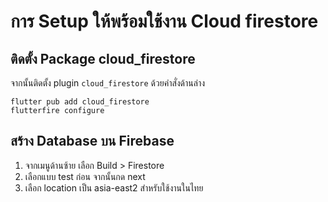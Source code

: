 
# การ Setup ให้พร้อมใช้งาน Cloud firestore

## ติดตั้ง Package cloud_firestore

จากนั้นติดตั้ง plugin `cloud_firestore` ด้วยคำสั่งด้านล่าง

```
flutter pub add cloud_firestore
flutterfire configure
```

## สร้าง Database บน Firebase 

1. จากเมนูด้านซ้าย เลือก Build > Firestore
2. เลือกแบบ test ก่อน จากนั้นกด next
3. เลือก location เป็น asia-east2 สำหรับใช้งานในไทย